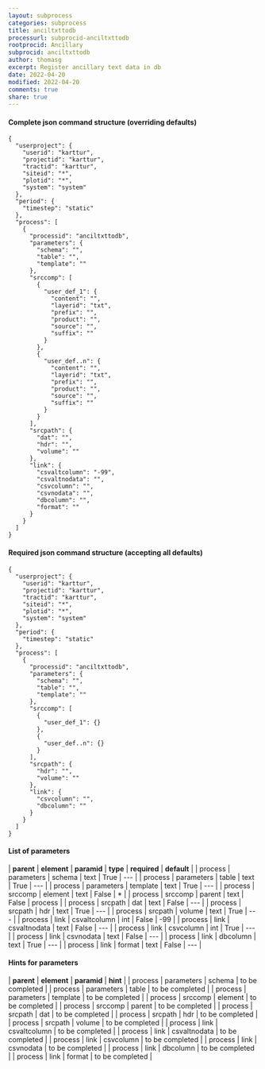 ```yaml
---
layout: subprocess
categories: subprocess
title: anciltxttodb
processurl: subprocid-anciltxttodb
rootprocid: Ancillary
subprocid: anciltxttodb
author: thomasg
excerpt: Register ancillary text data in db
date: 2022-04-20
modified: 2022-04-20
comments: true
share: true
---
```


#### Complete json command structure (overriding defaults)
```
{
  "userproject": {
    "userid": "karttur",
    "projectid": "karttur",
    "tractid": "karttur",
    "siteid": "*",
    "plotid": "*",
    "system": "system"
  },
  "period": {
    "timestep": "static"
  },
  "process": [
    {
      "processid": "anciltxttodb",
      "parameters": {
        "schema": "",
        "table": "",
        "template": ""
      },
      "srccomp": [
        {
          "user_def_1": {
            "content": "",
            "layerid": "txt",
            "prefix": "",
            "product": "",
            "source": "",
            "suffix": ""
          }
        },
        {
          "user_def..n": {
            "content": "",
            "layerid": "txt",
            "prefix": "",
            "product": "",
            "source": "",
            "suffix": ""
          }
        }
      ],
      "srcpath": {
        "dat": "",
        "hdr": "",
        "volume": ""
      },
      "link": {
        "csvaltcolumn": "-99",
        "csvaltnodata": "",
        "csvcolumn": "",
        "csvnodata": "",
        "dbcolumn": "",
        "format": ""
      }
    }
  ]
}
```
#### Required json command structure (accepting all defaults)
```
{
  "userproject": {
    "userid": "karttur",
    "projectid": "karttur",
    "tractid": "karttur",
    "siteid": "*",
    "plotid": "*",
    "system": "system"
  },
  "period": {
    "timestep": "static"
  },
  "process": [
    {
      "processid": "anciltxttodb",
      "parameters": {
        "schema": "",
        "table": "",
        "template": ""
      },
      "srccomp": [
        {
          "user_def_1": {}
        },
        {
          "user_def..n": {}
        }
      ],
      "srcpath": {
        "hdr": "",
        "volume": ""
      },
      "link": {
        "csvcolumn": "",
        "dbcolumn": ""
      }
    }
  ]
}
```
#### List of parameters

| **parent** | **element** | **paramid** | **type** | **required** | **default** |
| process | parameters | schema | text | True | --- |
| process | parameters | table | text | True | --- |
| process | parameters | template | text | True | --- |
| process | srccomp | element | text | False | * |
| process | srccomp | parent | text | False | process |
| process | srcpath | dat | text | False | --- |
| process | srcpath | hdr | text | True | --- |
| process | srcpath | volume | text | True | --- |
| process | link | csvaltcolumn | int | False | -99 |
| process | link | csvaltnodata | text | False | --- |
| process | link | csvcolumn | int | True | --- |
| process | link | csvnodata | text | False | --- |
| process | link | dbcolumn | text | True | --- |
| process | link | format | text | False | --- |

#### Hints for parameters

| **parent** | **element** | **paramid** | **hint** |
| process | parameters | schema | to be completed |
| process | parameters | table | to be completed |
| process | parameters | template | to be completed |
| process | srccomp | element | to be completed |
| process | srccomp | parent | to be completed |
| process | srcpath | dat | to be completed |
| process | srcpath | hdr | to be completed |
| process | srcpath | volume | to be completed |
| process | link | csvaltcolumn | to be completed |
| process | link | csvaltnodata | to be completed |
| process | link | csvcolumn | to be completed |
| process | link | csvnodata | to be completed |
| process | link | dbcolumn | to be completed |
| process | link | format | to be completed |
